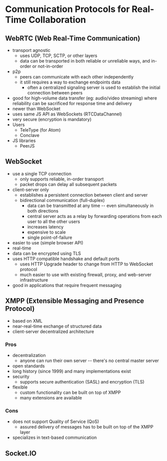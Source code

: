 # Communication Protocols for Real-Time Collaboration

## WebRTC (Web Real-Time Communication)
- transport agnostic
  - uses UDP, TCP, SCTP, or other layers
  - data can be transported in both reliable or unreliable ways, and in-order or not-in-order
- p2p
  - peers can communicate with each other independently
  - it still requires a way to exchange endpoints data
    - often a centralized signaling server is used to establish the initial connection between peers
- good for high-volume data transfer (eg: audio/video streaming) where reliability can be sacrificed for response time and delivery
- newer than WebSocket
- uses same JS API as WebSockets (RTCDataChannel)
- very secure (encryption is mandatory)
- Users
  - TeleType (for Atom)
  - Conclave
- JS libraries
  - PeerJS


## WebSocket
- use a single TCP connection
  - only supports reliable, in-order transport
  - packet drops can delay all subsequent packets
- client-server only
  - establishes a persistent connection between client and server
  - bidirectional communication (full-duplex)
    - data can be transmitted at any time -- even simultaneously in both directions
    - central server acts as a relay by forwarding operations from each user to all the other users
    - increases latency
    - expensive to scale
    - single point-of-failure
- easier to use (simple browser API)
- real-time
- data can be encrypted using TLS
- uses HTTP compatible handshake and default ports
  - uses HTTP Upgrade header to change from HTTP to WebSocket protocol
  - much easier to use with existing firewall, proxy, and web-server infrastructure
- good in applications that require frequent messaging


## XMPP (Extensible Messaging and Presence Protocol)
- based on XML
- near-real-time exchange of structured data
- client-server decentralized architecture

### Pros
- decentralization
  - anyone can run their own server -- there's no central master server
- open standards
- long history (since 1999) and many implementations exist
- security
  - supports secure authentication (SASL) and encryption (TLS)
- flexible
  - custom functionality can be built on top of XMPP
  - many extensions are available

### Cons
- does not support Quality of Service (QoS)
  - assured delivery of messages has to be built on top of the XMPP layer
- specializes in text-based communication


## Socket.IO
